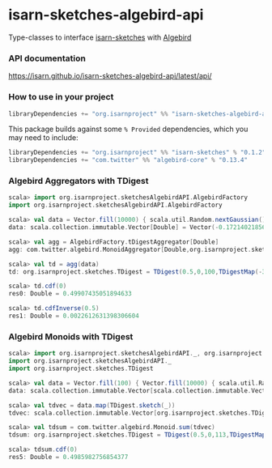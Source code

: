 # isarn-sketches-algebird-api
Type-classes to interface [isarn-sketches](https://github.com/isarn/isarn-sketches) with [Algebird](https://twitter.github.io/algebird/)

### API documentation
https://isarn.github.io/isarn-sketches-algebird-api/latest/api/

### How to use in your project

``` scala
libraryDependencies += "org.isarnproject" %% "isarn-sketches-algebird-api" % "0.1.2"
```

This package builds against some `% Provided` dependencies, which you may need to include:

```scala
libraryDependencies += "org.isarnproject" %% "isarn-sketches" % "0.1.2"
libraryDependencies += "com.twitter" %% "algebird-core" % "0.13.4"
```

### Algebird Aggregators with TDigest
``` scala
scala> import org.isarnproject.sketchesAlgebirdAPI.AlgebirdFactory
import org.isarnproject.sketchesAlgebirdAPI.AlgebirdFactory

scala> val data = Vector.fill(10000) { scala.util.Random.nextGaussian() }
data: scala.collection.immutable.Vector[Double] = Vector(-0.17214021856256478, 1.1041922756714304, ...

scala> val agg = AlgebirdFactory.tDigestAggregator[Double]
agg: com.twitter.algebird.MonoidAggregator[Double,org.isarnproject.sketches.TDigest,org.isarnproject.sketches.TDigest] = com.twitter.algebird.Aggregator$$anon$3@47d12bd7

scala> val td = agg(data)
td: org.isarnproject.sketches.TDigest = TDigest(0.5,0,100,TDigestMap(-3.6423168118013396 -> (1.0, 1.0), ...

scala> td.cdf(0)
res0: Double = 0.49907435051894633

scala> td.cdfInverse(0.5)
res1: Double = 0.0022612631398306604
```

### Algebird Monoids with TDigest
``` scala
scala> import org.isarnproject.sketchesAlgebirdAPI._, org.isarnproject.sketches.TDigest
import org.isarnproject.sketchesAlgebirdAPI._
import org.isarnproject.sketches.TDigest

scala> val data = Vector.fill(100) { Vector.fill(10000) { scala.util.Random.nextGaussian() } }
data: scala.collection.immutable.Vector[scala.collection.immutable.Vector[Double]] = Vector(Vector(0.1778102040514962, ...

scala> val tdvec = data.map(TDigest.sketch(_))
tdvec: scala.collection.immutable.Vector[org.isarnproject.sketches.TDigest] = Vector(TDigest(0.5,0,75,TDigestMap(-4.215406387806561 -> (1.0, 1.0), ...

scala> val tdsum = com.twitter.algebird.Monoid.sum(tdvec)
tdsum: org.isarnproject.sketches.TDigest = TDigest(0.5,0,113,TDigestMap(-4.776867999224537 -> (1.0, 1.0), ...

scala> tdsum.cdf(0)
res5: Double = 0.4985982756854377
```
